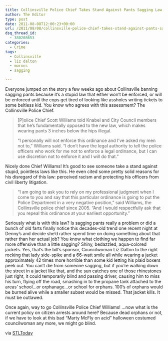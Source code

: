 ```yaml
---
title: Collinsville Police Chief Takes Stand Against Pants Sagging Law
author: The Editor
type: post
date: 2011-08-08T12:00:23+00:00
url: /2011/08/08/collinsville-police-chief-takes-stand-against-pants-sagging-law/
dsq_thread_id:
  - 380208653
categories:
  - Crime
tags:
  - Collinsville
  - liz dalton
  - morons
  - sagging

---
```

Everyone jumped on the story a few weeks ago about Collinsville banning sagging pants because it&#8217;s a stupid law that either won&#8217;t be enforced, or will be enforced until the cops get tired of looking like assholes writing tickets to some beltless kid. You know who agrees with this assessment? The Collinsville Police Chief.

> [P]olice Chief Scott Williams told Knabel and City Council members that he&#8217;s fundamentally opposed to the new law, which makes wearing pants 3 inches below the hips illegal.
> 
> &#8220;I personally will not enforce this ordinance and I&#8217;ve asked my men not to,&#8221; Williams said. &#8220;I don&#8217;t have the legal authority to tell the police officers who work for me not to enforce a legal ordinance, but I can use discretion not to enforce it and I will do that.&#8221;

Nicely done Chief Williams! It&#8217;s good to see someone take a stand against stupid, pointless laws like this. He even cited some pretty solid reasons for his disregard of this law: perceived racism and protecting his officers from civil liberty litigation.

> &#8220;I am going to ask you to rely on my professional judgment when I come to you and say that this particular ordinance is going to put the Police Department in a very negative position,&#8221; said Williams, the Collinsville police chief since 2005. &#8220;And I would respectfully ask that you repeal this ordinance at your earliest opportunity.&#8221;

[<img class="alignright size-full wp-image-10441" title="liz_dalton" src="http://media.punchingkitty.com/wordpress/2011/08/liz_dalton.jpeg?filter=resize&w=200" alt="" />][1]Seriously what is with this law? Is sagging pants really a problem or did a bunch of old farts finally notice this decades-old trend one recent night at Denny&#8217;s and decide she&#8217;d rather spend time on doing something about that rather than her actual job? You know what clothing we happen to find far more offensive than a little sagging? Shiny, bedazzled, aqua-colored jackets. Yes, that&#8217;s the bill&#8217;s sponsor, Councilwoman Liz Dalton to the right rocking that lady side-spike and a 66-watt smile all while wearing a jacket approximately 42 times more horrible than some kid letting his plaid boxers peek out. You can&#8217;t die from someone sagging, but if you&#8217;re walking down the street in a jacket like that, and the sun catches one of those rhinestones just right, it could temporarily blind and passing driver, causing him to miss his turn, flying off the road, smashing in to the propane tank attached to the areas&#8217; school&#8230;or orphanage&#8230;or school for orphans. 100&#8217;s of orphans would be burned alive while a smaller subset would be missed. That jacket kills. It must be outlawed.

Once again, way to go Collinsville Police Chief Williams! &#8230;now what is the current policy on citizen arrests around here? Because dead orphans or not, if we have to look at this bad &#8220;Marty McFly on acid&#8221; halloween costumed councilwoman any more, we might go blind.

via <a href="http://www.stltoday.com/suburban-journals/illinois/news/article_21c22c94-bf73-11e0-b473-001a4bcf6878.html" target="_blank">STLToday</a>

 [1]: http://media.punchingkitty.com/wordpress/2011/08/liz_dalton.jpeg